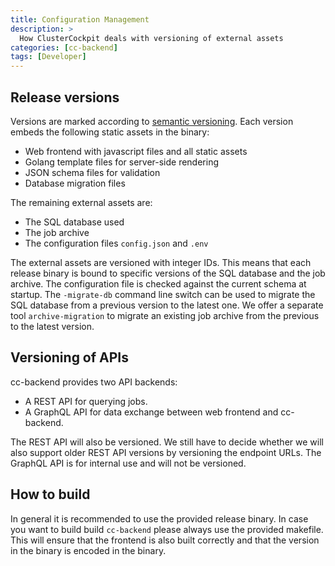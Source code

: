 ```yaml
---
title: Configuration Management
description: >
  How ClusterCockpit deals with versioning of external assets
categories: [cc-backend]
tags: [Developer]
---
```


## Release versions

Versions are marked according to [semantic versioning](https://semver.org).
Each version embeds the following static assets in the binary:

* Web frontend with javascript files and all static assets
* Golang template files for server-side rendering
* JSON schema files for validation
* Database migration files

The remaining external assets are:

* The SQL database used
* The job archive
* The configuration files `config.json` and `.env`

The external assets are versioned with integer IDs.
This means that each release binary is bound to specific versions of the SQL
database and the job archive.
The configuration file is checked against the current schema at startup.
The `-migrate-db` command line switch can be used to migrate the SQL database
from a previous version to the latest one.
We offer a separate tool `archive-migration` to migrate an existing job archive
from the previous to the latest version.

## Versioning of APIs

cc-backend provides two API backends:

* A REST API for querying jobs.
* A GraphQL API for data exchange between web frontend and cc-backend.

The REST API will also be versioned. We still have to decide whether we will also
support older REST API versions by versioning the endpoint URLs.
The GraphQL API is for internal use and will not be versioned.

## How to build

In general it is recommended to use the provided release binary.
In case you want to build build `cc-backend` please always use the provided makefile. This will ensure
that the frontend is also built correctly and that the version in the binary is encoded in the binary.
